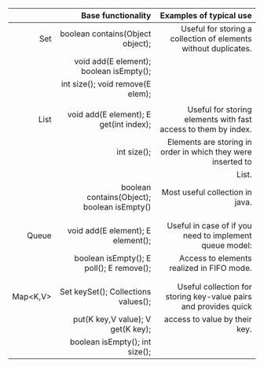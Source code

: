 |         |Base functionality                          |Examples of typical use                                         |
|--------:|-------------------------------------------:|---------------------------------------------------------------:| 
| Set<E>  | boolean contains(Object object);           | Useful for storing a collection of elements without duplicates.| 
|         | void add(E element); boolean isEmpty();    |                                                                |
|         | int size(); void remove(E elem);           |                                                                |
|         |                                            |                                                                | 
| List<E> | void add(E element); E get(int index);     | Useful for storing elements with fast access to them by index. |
|         | int size();                                | Elements are storing in order in which they were inserted to   |
|         |                                            | List.                                                          |
|         | boolean contains(Object); boolean isEmpty()| Most useful collection in java.                                |
|         |                                            |                                                                |
|         |                                            |                                                                |
| Queue<E>| void add(E element); E element();          |Useful in case of if you need to implement queue model:         |        |                                                                |
|         | boolean isEmpty(); E poll(); E remove();   |Access to elements realized in FIFO mode.                       |                                         |
|         |                                            |                                                                |
|         |                                            |                                                                |
| Map<K,V>| Set<K> keySet(); Collections<V> values();  |Useful collection for storing key-value pairs and provides quick|     
|         | put(K key,V value); V get(K key);          |access to value by their key.                                    |
|         | boolean isEmpty(); int size();             |                                                                |
